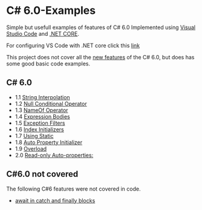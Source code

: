 # C# 6.0-Examples
Simple but usefull examples of features of C# 6.0 Implemented using [Visual Studio Code](https://code.visualstudio.com) and [.NET CORE](https://docs.microsoft.com/en-us/dotnet/core/whats-new/).

For configuring VS Code with .NET core click this [link](https://docs.microsoft.com/en-us/dotnet/core/tutorials/with-visual-studio-code)

This project does not cover all the [new features](https://docs.microsoft.com/en-us/dotnet/csharp/whats-new/csharp-6) of the C# 6.0, but does has some good basic code examples. 

## C# 6.0
* 1.1 [String Interpolation](https://docs.microsoft.com/en-us/dotnet/csharp/language-reference/keywords/interpolated-strings)
* 1.2 [Null Conditional Operator](https://docs.microsoft.com/en-us/dotnet/csharp/language-reference/operators/null-conditional-operators)
* 1.3 [NameOf Operator](https://docs.microsoft.com/en-us/dotnet/csharp/language-reference/keywords/nameof)
* 1.4 [Expression Bodies](https://docs.microsoft.com/en-us/dotnet/csharp/programming-guide/statements-expressions-operators/expression-bodied-members#methods)
* 1.5 [Exception Filters](https://docs.microsoft.com/en-us/dotnet/csharp/whats-new/csharp-6#exception-filters)
* 1.6 [Index Initializers](https://docs.microsoft.com/en-us/dotnet/csharp/whats-new/csharp-6#index-initializers)
* 1.7 [Using Static](https://docs.microsoft.com/en-us/dotnet/csharp/whats-new/csharp-6#using-static)
* 1.8 [Auto Property Initializer](https://docs.microsoft.com/en-us/dotnet/csharp/whats-new/csharp-6#auto-property-initializers)
* 1.9 [Overload](https://docs.microsoft.com/en-us/dotnet/csharp/whats-new/csharp-6#improved-overload-resolution)
* 2.0 [Read-only Auto-properties:](https://docs.microsoft.com/en-us/dotnet/csharp/whats-new/csharp-6#read-only-auto-properties)

## C#6.0 not covered
The following C#6 features were not covered in code.
* [await in catch and finally blocks](https://docs.microsoft.com/en-us/dotnet/csharp/whats-new/csharp-6#await-in-catch-and-finally-blocks)
